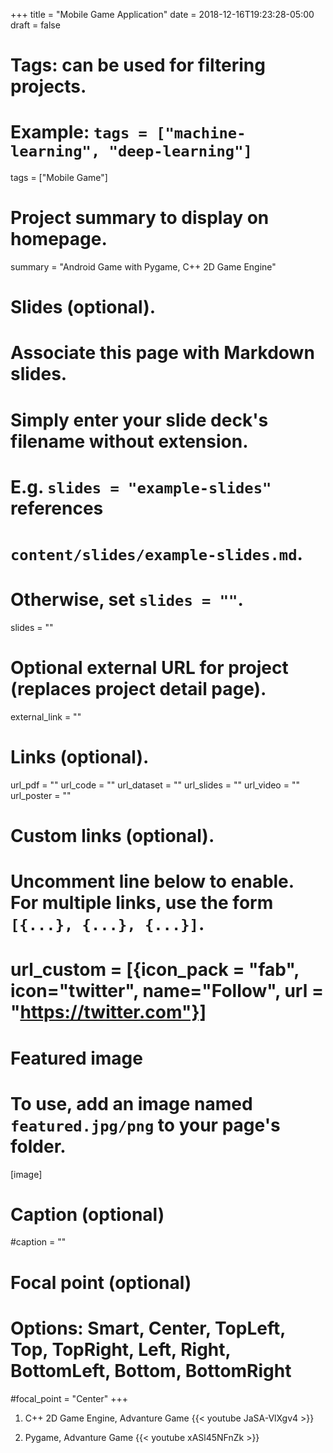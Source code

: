 +++
title = "Mobile Game Application"
date = 2018-12-16T19:23:28-05:00
draft = false

# Tags: can be used for filtering projects.
# Example: `tags = ["machine-learning", "deep-learning"]`
tags = ["Mobile Game"]

# Project summary to display on homepage.
summary = "Android Game with Pygame, C++ 2D Game Engine"

# Slides (optional).
#   Associate this page with Markdown slides.
#   Simply enter your slide deck's filename without extension.
#   E.g. `slides = "example-slides"` references
#   `content/slides/example-slides.md`.
#   Otherwise, set `slides = ""`.
slides = ""

# Optional external URL for project (replaces project detail page).
external_link = ""

# Links (optional).
url_pdf = ""
url_code = ""
url_dataset = ""
url_slides = ""
url_video = ""
url_poster = ""

# Custom links (optional).
#   Uncomment line below to enable. For multiple links, use the form `[{...}, {...}, {...}]`.
# url_custom = [{icon_pack = "fab", icon="twitter", name="Follow", url = "https://twitter.com"}]

# Featured image
# To use, add an image named `featured.jpg/png` to your page's folder.
[image]
  # Caption (optional)
  #caption = ""

  # Focal point (optional)
  # Options: Smart, Center, TopLeft, Top, TopRight, Left, Right, BottomLeft, Bottom, BottomRight
  #focal_point = "Center"
+++
1. C++ 2D Game Engine, Advanture Game
{{< youtube JaSA-VlXgv4 >}}

2. Pygame, Advanture Game
{{< youtube xASl45NFnZk >}}
